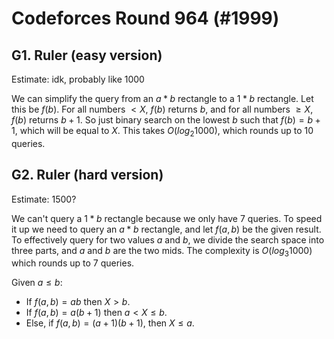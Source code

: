 # Codeforces Round 964 (#1999)

## G1. Ruler (easy version)

Estimate: idk, probably like $1000$

We can simplify the query from an $a*b$ rectangle to a $1*b$ rectangle. Let this be $f(b)$. For all numbers $< X$, $f(b)$ returns $b$, and for all numbers $\ge X$, $f(b)$ returns $b+1$. So just binary search on the lowest $b$ such that $f(b) = b+1$, which will be equal to $X$. This takes $O(log_2{1000})$, which rounds up to $10$ queries.

## G2. Ruler (hard version)

Estimate: $1500$?

We can't query a $1*b$ rectangle because we only have $7$ queries. To speed it up we need to query an $a*b$ rectangle, and let $f(a,b)$ be the given result. To effectively query for two values $a$ and $b$, we divide the search space into three parts, and $a$ and $b$ are the two mids. The complexity is $O(log_3{1000})$ which rounds up to $7$ queries.

Given $a \le b:$
 - If $f(a,b) = ab$ then $X > b$. 
 - If $f(a,b) = a(b+1)$ then $a < X \le b$. 
 - Else, if $f(a,b) = (a+1)(b+1)$, then $X \le a$.